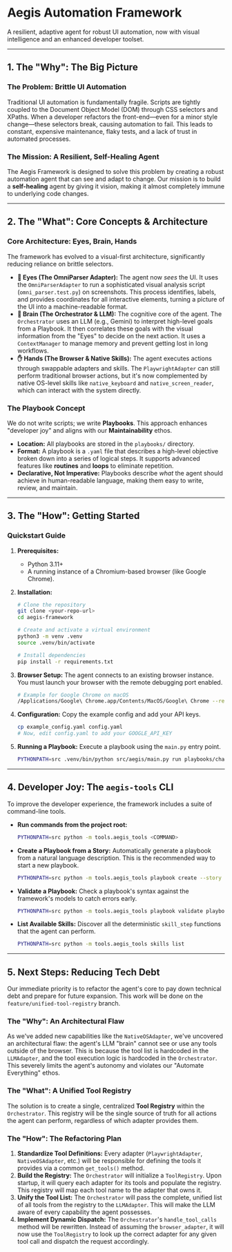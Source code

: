 # Aegis Automation Framework

A resilient, adaptive agent for robust UI automation, now with visual intelligence and an enhanced developer toolset.

---

## 1. The "Why": The Big Picture

### The Problem: Brittle UI Automation
Traditional UI automation is fundamentally fragile. Scripts are tightly coupled to the Document Object Model (DOM) through CSS selectors and XPaths. When a developer refactors the front-end—even for a minor style change—these selectors break, causing automation to fail. This leads to constant, expensive maintenance, flaky tests, and a lack of trust in automated processes.

### The Mission: A Resilient, Self-Healing Agent
The Aegis Framework is designed to solve this problem by creating a robust automation agent that can see and adapt to change. Our mission is to build a **self-healing** agent by giving it vision, making it almost completely immune to underlying code changes.

---

## 2. The "What": Core Concepts & Architecture

### Core Architecture: Eyes, Brain, Hands
The framework has evolved to a visual-first architecture, significantly reducing reliance on brittle selectors.

* **👀 Eyes (The OmniParser Adapter):** The agent now *sees* the UI. It uses the `OmniParserAdapter` to run a sophisticated visual analysis script (`omni_parser.test.py`) on screenshots. This process identifies, labels, and provides coordinates for all interactive elements, turning a picture of the UI into a machine-readable format.
* **🧠 Brain (The Orchestrator & LLM):** The cognitive core of the agent. The `Orchestrator` uses an LLM (e.g., Gemini) to interpret high-level goals from a Playbook. It then correlates these goals with the visual information from the "Eyes" to decide on the next action. It uses a `ContextManager` to manage memory and prevent getting lost in long workflows.
* **✋ Hands (The Browser & Native Skills):** The agent executes actions through swappable adapters and skills. The `PlaywrightAdapter` can still perform traditional browser actions, but it's now complemented by native OS-level skills like `native_keyboard` and `native_screen_reader`, which can interact with the system directly.

### The Playbook Concept
We do not write scripts; we write **Playbooks**. This approach enhances "developer joy" and aligns with our **Maintainability** ethos.

* **Location:** All playbooks are stored in the `playbooks/` directory.
* **Format:** A playbook is a `.yaml` file that describes a high-level objective broken down into a series of logical steps. It supports advanced features like **routines** and **loops** to eliminate repetition.
* **Declarative, Not Imperative:** Playbooks describe *what* the agent should achieve in human-readable language, making them easy to write, review, and maintain.

---

## 3. The "How": Getting Started

### Quickstart Guide

1.  **Prerequisites:**
    * Python 3.11+
    * A running instance of a Chromium-based browser (like Google Chrome).

2.  **Installation:**
    ```bash
    # Clone the repository
    git clone <your-repo-url>
    cd aegis-framework

    # Create and activate a virtual environment
    python3 -m venv .venv
    source .venv/bin/activate

    # Install dependencies
    pip install -r requirements.txt
    ```

3.  **Browser Setup:**
    The agent connects to an existing browser instance. You must launch your browser with the remote debugging port enabled.
    ```bash
    # Example for Google Chrome on macOS
    /Applications/Google\ Chrome.app/Contents/MacOS/Google\ Chrome --remote-debugging-port=9222 --user-data-dir=~/chrome-dev-session
    ```

4.  **Configuration:**
    Copy the example config and add your API keys.
    ```bash
    cp example_config.yaml config.yaml
    # Now, edit config.yaml to add your GOOGLE_API_KEY
    ```

5.  **Running a Playbook:**
    Execute a playbook using the `main.py` entry point.
    ```bash
    PYTHONPATH=src .venv/bin/python src/aegis/main.py run playbooks/character-sheet-base/goal.yaml
    ```

---

## 4. Developer Joy: The `aegis-tools` CLI

To improve the developer experience, the framework includes a suite of command-line tools.

* **Run commands from the project root:**
    ```bash
    PYTHONPATH=src python -m tools.aegis_tools <COMMAND>
    ```

* **Create a Playbook from a Story:**
    Automatically generate a playbook from a natural language description. This is the recommended way to start a new playbook.
    ```bash
    PYTHONPATH=src python -m tools.aegis_tools playbook create --story "Launch Calculator, then quit it." --output "playbooks/new-test/goal.yaml"
    ```

* **Validate a Playbook:**
    Check a playbook's syntax against the framework's models to catch errors early.
    ```bash
    PYTHONPATH=src python -m tools.aegis_tools playbook validate playbooks/new-test/goal.yaml
    ```

* **List Available Skills:**
    Discover all the deterministic `skill_step` functions that the agent can perform.
    ```bash
    PYTHONPATH=src python -m tools.aegis_tools skills list
    ```
---

## 5. Next Steps: Reducing Tech Debt

Our immediate priority is to refactor the agent's core to pay down technical debt and prepare for future expansion. This work will be done on the `feature/unified-tool-registry` branch.

### The "Why": An Architectural Flaw
As we've added new capabilities like the `NativeOSAdapter`, we've uncovered an architectural flaw: the agent's LLM "brain" cannot see or use any tools outside of the browser. This is because the tool list is hardcoded in the `LLMAdapter`, and the tool execution logic is hardcoded in the `Orchestrator`. This severely limits the agent's autonomy and violates our "Automate Everything" ethos.

### The "What": A Unified Tool Registry
The solution is to create a single, centralized **Tool Registry** within the `Orchestrator`. This registry will be the single source of truth for all actions the agent can perform, regardless of which adapter provides them.

### The "How": The Refactoring Plan
1.  **Standardize Tool Definitions:** Every adapter (`PlaywrightAdapter`, `NativeOSAdapter`, etc.) will be responsible for defining the tools it provides via a common `get_tools()` method.
2.  **Build the Registry:** The `Orchestrator` will initialize a `ToolRegistry`. Upon startup, it will query each adapter for its tools and populate the registry. This registry will map each tool name to the adapter that owns it.
3.  **Unify the Tool List:** The `Orchestrator` will pass the complete, unified list of all tools from the registry to the `LLMAdapter`. This will make the LLM aware of every capability the agent possesses.
4.  **Implement Dynamic Dispatch:** The `Orchestrator`'s `handle_tool_calls` method will be rewritten. Instead of assuming the `browser_adapter`, it will now use the `ToolRegistry` to look up the correct adapter for any given tool call and dispatch the request accordingly.